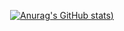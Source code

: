 <div align="center">

[![Anurag's GitHub stats](https://github-readme-stats.vercel.app/api?username=yanokohei&show_icons=true&theme=tokyonight))](https://github.com/anuraghazra/github-readme-stats)

<div>

<!--
**yanokohei/yanokohei** is a ✨ _special_ ✨ repository because its `README.md` (this file) appears on your GitHub profile.

Here are some ideas to get you started:

- 🔭 I’m currently working on ...
- 🌱 I’m currently learning ...
- 👯 I’m looking to collaborate on ...
- 🤔 I’m looking for help with ...
- 💬 Ask me about ...
- 📫 How to reach me: ...
- 😄 Pronouns: ...
- ⚡ Fun fact: ...
-->
